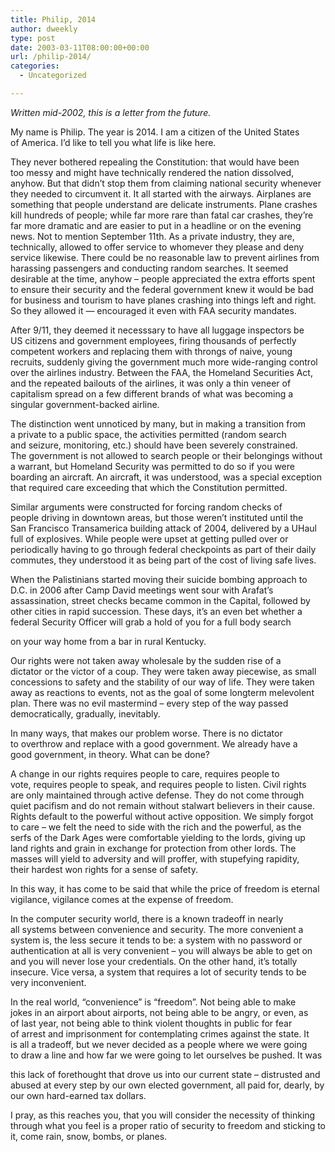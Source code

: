 ```yaml
---
title: Philip, 2014
author: dweekly
type: post
date: 2003-03-11T08:00:00+00:00
url: /philip-2014/
categories:
  - Uncategorized

---
```

_Written mid-2002, this is a letter from the future._

My name is Philip. The year is 2014. I am a citizen of the United States of America. I&#8217;d like to tell you what life is like here.

They never bothered repealing the Constitution: that would have been too messy and might have technically rendered the nation dissolved, anyhow. But that didn&#8217;t stop them from claiming national security whenever they needed to circumvent it. It all started with the airways. Airplanes are something that people understand are delicate instruments. Plane crashes kill hundreds of people; while far more rare than fatal car crashes, they&#8217;re far more dramatic and are easier to put in a headline or on the evening news. Not to mention September 11th. As a private industry, they are, technically, allowed to offer service to whomever they please and deny service likewise. There could be no reasonable law to prevent airlines from harassing passengers and conducting random searches. It seemed desirable at the time, anyhow &#8211; people appreciated the extra efforts spent to ensure their security and the federal government knew it would be bad for business and tourism to have planes crashing into things left and right. So they allowed it &#8212; encouraged it even with FAA security mandates.

After 9/11, they deemed it necesssary to have all luggage inspectors be US citizens and government employees, firing thousands of perfectly competent workers and replacing them with throngs of naive, young recruits, suddenly giving the government much more wide-ranging control over the airlines industry. Between the FAA, the Homeland Securities Act, and the repeated bailouts of the airlines, it was only a thin veneer of capitalism spread on a few different brands of what was becoming a singular government-backed airline.

The distinction went unnoticed by many, but in making a transition from a private to a public space, the activities permitted (random search and seizure, monitoring, etc.) should have been severely constrained. The government is not allowed to search people or their belongings without a warrant, but Homeland Security was permitted to do so if you were boarding an aircraft. An aircraft, it was understood, was a special exception that required care exceeding that which the Constitution permitted.

Similar arguments were constructed for forcing random checks of people driving in downtown areas, but those weren&#8217;t instituted until the San Francisco Transamerica building attack of 2004, delivered by a UHaul full of explosives. While people were upset at getting pulled over or periodically having to go through federal checkpoints as part of their daily commutes, they understood it as being part of the cost of living safe lives.

When the Palistinians started moving their suicide bombing approach to D.C. in 2006 after Camp David meetings went sour with Arafat&#8217;s assassination, street checks became common in the Capital, followed by other cities in rapid succession. These days, it&#8217;s an even bet whether a federal Security Officer will grab a hold of you for a full body search
  
on your way home from a bar in rural Kentucky.

Our rights were not taken away wholesale by the sudden rise of a dictator or the victor of a coup. They were taken away piecewise, as small concessions to safety and the stability of our way of life. They were taken away as reactions to events, not as the goal of some longterm melevolent plan. There was no evil mastermind &#8211; every step of the way passed democratically, gradually, inevitably.

In many ways, that makes our problem worse. There is no dictator to overthrow and replace with a good government. We already have a good government, in theory. What can be done?

A change in our rights requires people to care, requires people to vote, requires people to speak, and requires people to listen. Civil rights are only maintained through active defense. They do not come through quiet pacifism and do not remain without stalwart believers in their cause. Rights default to the powerful without active opposition. We simply forgot to care &#8211; we felt the need to side with the rich and the powerful, as the serfs of the Dark Ages were comfortable yielding to the lords, giving up land rights and grain in exchange for protection from other lords. The masses will yield to adversity and will proffer, with stupefying rapidity, their hardest won rights for a sense of safety.

In this way, it has come to be said that while the price of freedom is eternal vigilance, vigilance comes at the expense of freedom.

In the computer security world, there is a known tradeoff in nearly all systems between convenience and security. The more convenient a system is, the less secure it tends to be: a system with no password or authentication at all is very convenient &#8211; you will always be able to get on and you will never lose your credentials. On the other hand, it&#8217;s totally insecure. Vice versa, a system that requires a lot of security tends to be very inconvenient.

In the real world, &#8220;convenience&#8221; is &#8220;freedom&#8221;. Not being able to make jokes in an airport about airports, not being able to be angry, or even, as of last year, not being able to think violent thoughts in public for fear of arrest and imprisonment for contemplating crimes against the state. It is all a tradeoff, but we never decided as a people where we were going to draw a line and how far we were going to let ourselves be pushed. It was
  
this lack of forethought that drove us into our current state &#8211; distrusted and abused at every step by our own elected government, all paid for, dearly, by our own hard-earned tax dollars.

I pray, as this reaches you, that you will consider the necessity of thinking through what you feel is a proper ratio of security to freedom and sticking to it, come rain, snow, bombs, or planes.